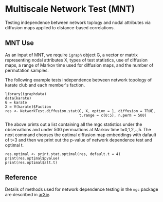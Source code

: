 # Multiscale Network Test (MNT)

Testing independence between network toplogy and nodal attributes via diffusion maps applied to distance-based correlations.

## MNT Use

As an input of MNT, we require `igraph` object G, a vector or matrix representing nodal attributes X, types of test statistics, use of diffusion maps, a range of Markov time used for diffusion maps, and the number of permutation samples.

The following example tests independence between network topology of karate club and each member's faction. 

```
library(igraphdata)
data(karate)
G = karate
X = V(karate)$Faction
res <- NetworkTest.diffusion.stat(G, X, option = 1, diffusion = TRUE,
                                  t.range = c(0:5), n.perm = 500)
```
The above prints out a list containing all the mgc statistics under the observations and under 500 permuations at Markov time t=0,1,2,..,5. The next command chooses the optimal diffusion map embeddings with dafault of t=3 and then we print out the p-value of network dependence test and optimal t. 
```
res.optimal <- print.stat.optimal(res, default.t = 4)
print(res.optimal$pvalue)
print(res.optimal$alt.t)
```


## Reference

Details of methods used for network dependence testing in the `mgc` package are described in [arXiv](https://arxiv.org/abs/1703.10136).
